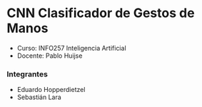 # CNN Clasificador de Gestos de Manos

* Curso: INFO257 Inteligencia Artificial
* Docente: Pablo Huijse

### Integrantes

* Eduardo Hopperdietzel
* Sebastián Lara
